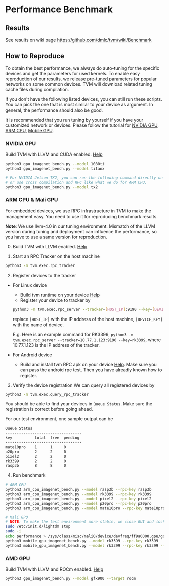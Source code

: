 <!--- Licensed to the Apache Software Foundation (ASF) under one -->
<!--- or more contributor license agreements.  See the NOTICE file -->
<!--- distributed with this work for additional information -->
<!--- regarding copyright ownership.  The ASF licenses this file -->
<!--- to you under the Apache License, Version 2.0 (the -->
<!--- "License"); you may not use this file except in compliance -->
<!--- with the License.  You may obtain a copy of the License at -->

<!---   http://www.apache.org/licenses/LICENSE-2.0 -->

<!--- Unless required by applicable law or agreed to in writing, -->
<!--- software distributed under the License is distributed on an -->
<!--- "AS IS" BASIS, WITHOUT WARRANTIES OR CONDITIONS OF ANY -->
<!--- KIND, either express or implied.  See the License for the -->
<!--- specific language governing permissions and limitations -->
<!--- under the License. -->


# Performance Benchmark

## Results

See results on wiki page https://github.com/dmlc/tvm/wiki/Benchmark

## How to Reproduce

To obtain the best performance, we always do auto-tuning for the specific devices and get
the parameters for used kernels. To enable easy reproduction of our results, we release
pre-tuned parameters for popular networks on some common devices.
TVM will download related tuning cache files during compilation.

If you don't have the following listed devices, you can still run these scripts.
You can pick the one that is most similar to your device as argument.
In general, the performance should also be good.

It is recommended that you run tuning by yourself if you have your customized network or devices.
Please follow the tutorial for
[NVIDIA GPU](https://docs.tvm.ai/tutorials/autotvm/tune_nnvm_cuda.html),
[ARM CPU](https://docs.tvm.ai/tutorials/autotvm/tune_nnvm_arm.html),
[Mobile GPU](https://docs.tvm.ai/tutorials/autotvm/tune_nnvm_mobile_gpu.html).

### NVIDIA GPU

Build TVM with LLVM and CUDA enabled. [Help](https://docs.tvm.ai/install/from_source.html)

```bash
python3 gpu_imagenet_bench.py --model 1080ti
python3 gpu_imagenet_bench.py --model titanx

# For NVIDIA Jetson TX2, you can run the following command directly on the board,
# or use cross compilation and RPC like what we do for ARM CPU.
python3 gpu_imagenet_bench.py --model tx2
```

### ARM CPU & Mali GPU
For embedded devices, we use RPC infrastructure in TVM to make the management easy.
You need to use it for reproducing benchmark results.

**Note**: We use llvm-4.0 in our tuning environment. Mismatch of the LLVM version during tuning and deployment can influence the performance, so you have to use a same version for reproduction.

0. Build TVM with LLVM enabled. [Help](https://docs.tvm.ai/install/from_source.html)

1. Start an RPC Tracker on the host machine
```bash
python3 -m tvm.exec.rpc_tracker
```

2. Register devices to the tracker
* For Linux device
  * Build tvm runtime on your device [Help](https://docs.tvm.ai/tutorials/nnvm/deploy_model_on_rasp.html#build-tvm-runtime-on-device)
  * Register your device to tracker by
  ```bash
  python3 -m tvm.exec.rpc_server --tracker=[HOST_IP]:9190 --key=[DEVICE_KEY]
  ```
  replace `[HOST_IP]` with the IP address of the host machine, `[DEVICE_KEY]` with the name of device.

  E.g. Here is an example command for RK3399,
  `python3 -m tvm.exec.rpc_server --tracker=10.77.1.123:9190 --key=rk3399`, where 10.77.1.123 is the IP address of the tracker.

* For Android device
   * Build and install tvm RPC apk on your device [Help](https://github.com/dmlc/tvm/tree/master/apps/android_rpc).
     Make sure you can pass the android rpc test. Then you have alreadly known how to register.

3. Verify the device registration
  We can query all registered devices by
  ```bash
  python3 -m tvm.exec.query_rpc_tracker
  ```
  You should be able to find your devices in `Queue Status`. Make sure the registration is correct before going ahead.

  For our test environment, one sample output can be
  ```bash
  Queue Status
  ----------------------------------
  key          total  free  pending
  ----------------------------------
  mate10pro    1      1     0
  p20pro       2      2     0
  pixel2       2      2     0
  rk3399       2      2     0
  rasp3b       8      8     0
  ```

4. Run benchmark
  ```bash
  # ARM CPU
  python3 arm_cpu_imagenet_bench.py --model rasp3b --rpc-key rasp3b
  python3 arm_cpu_imagenet_bench.py --model rk3399 --rpc-key rk3399
  python3 arm_cpu_imagenet_bench.py --model pixel2 --rpc-key pixel2
  python3 arm_cpu_imagenet_bench.py --model p20pro --rpc-key p20pro
  python3 arm_cpu_imagenet_bench.py --model mate10pro --rpc-key mate10pro
  ```

  ```bash
  # Mali GPU
  # NOTE: To make the test environment more stable, we close GUI and lock the frequency
  sudo /etc/init.d/lightdm stop
  sudo -i
  echo performance > /sys/class/misc/mali0/device/devfreq/ff9a0000.gpu/governor
  python3 mobile_gpu_imagenet_bench.py --model rk3399 --rpc-key rk3399
  python3 mobile_gpu_imagenet_bench.py --model rk3399 --rpc-key rk3399 --dtype float16
  ```

### AMD GPU

Build TVM with LLVM and ROCm enabled. [Help](https://docs.tvm.ai/install/from_source.html)
```bash
python3 gpu_imagenet_bench.py --model gfx900 --target rocm
```
